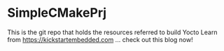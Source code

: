# SimpleCMakePrj

This is the git repo that holds the resources referred to build Yocto 
Learn from https://kickstartembedded.com ... check out this blog now!
